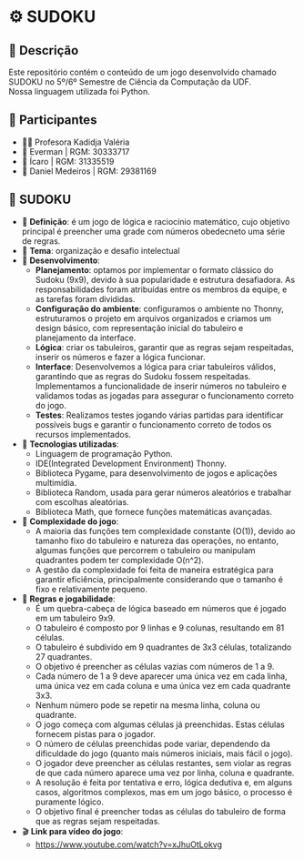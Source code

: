 # ⚙️ SUDOKU
 
## 📜 Descrição
Este repositório contém o conteúdo  de um jogo desenvolvido chamado SUDOKU no 5º/6º Semestre de Ciência da Computação da UDF.  
Nossa linguagem utilizada foi Python.

## 👥 Participantes
- 👩‍🏫 Profesora Kadidja Valéria
- 👤 Everman | RGM: 30333717
- 👤 Ícaro | RGM: 31335519
- 👤 Daniel Medeiros | RGM: 29381169


## 📘 SUDOKU
- 📖 **Definição**: é um jogo de lógica e raciocínio matemático, cujo objetivo principal é preencher uma grade com números obedecneto uma série de regras.
- 📖 **Tema**: organização e desafio intelectual
- 📖 **Desenvolvimento**:
   -  **Planejamento**: optamos por implementar o formato clássico do Sudoku (9x9), devido à sua popularidade e estrutura desafiadora. As responsabilidades foram atribuídas entre os membros da equipe, e as tarefas foram divididas.
   -  **Configuração do ambiente**: configuramos o ambiente no Thonny, estruturamos o projeto em arquivos organizados e criamos um design básico, com representação inicial do tabuleiro e planejamento da interface.
   -  **Lógica**: criar os tabuleiros, garantir que as regras sejam respeitadas, inserir os números e fazer a lógica funcionar.
   -  **Interface**: Desenvolvemos a lógica para criar tabuleiros válidos, garantindo que as regras do Sudoku fossem respeitadas. Implementamos a funcionalidade de inserir números no tabuleiro e validamos todas as jogadas para assegurar o funcionamento correto do jogo.
   -  **Testes**: Realizamos testes jogando várias partidas para identificar possíveis bugs e garantir o funcionamento correto de todos os recursos implementados.
- 📖 **Tecnologias utilizadas**:
   -  Linguagem de programação Python.
   -  IDE(Integrated Development Environment) Thonny.
   -  Biblioteca Pygame, para desenvolvimento de jogos e aplicações multimídia.
   -  Biblioteca Random, usada para gerar números aleatórios e trabalhar com escolhas aleatórias.
   -  Biblioteca Math, que fornece funções matemáticas avançadas.
- 📖 **Complexidade do jogo**:
   -  A maioria das funções tem complexidade constante (O(1)), devido ao tamanho fixo do tabuleiro e natureza das operações, no entanto, algumas funções que percorrem o tabuleiro ou manipulam quadrantes podem ter complexidade O(n^2).
   -  A gestão da complexidade foi feita de maneira estratégica para garantir eficiência, principalmente considerando que o tamanho é fixo e relativamente pequeno.
- 📖 **Regras e jogabilidade**:
   -  É um quebra-cabeça de lógica baseado em números que é jogado em um tabuleiro 9x9.
   -  O tabuleiro é composto por 9 linhas e 9 colunas, resultando em 81 células.
   -  O tabuleiro é subdivido em 9 quadrantes de 3x3 células, totalizando 27 quadrantes.
   -  O objetivo é preencher as células vazias com números de 1 a 9.
   -  Cada número de 1 a 9 deve aparecer uma única vez em cada linha, uma única vez em cada coluna e uma única vez em cada quadrante 3x3.
   -  Nenhum número pode se repetir na mesma linha, coluna ou quadrante.
   -  O jogo começa com algumas células já preenchidas. Estas células fornecem pistas para o jogador.
   -  O número de células preenchidas pode variar, dependendo da dificuldade do jogo (quanto mais números iniciais, mais fácil o jogo).
   -  O jogador deve preencher as células restantes, sem violar as regras de que cada número aparece uma vez por linha, coluna e quadrante.
   -  A resolução é feita por tentativa e erro, lógica dedutiva e, em alguns casos, algoritmos complexos, mas em um jogo básico, o processo é puramente lógico.
   -  O objetivo final é preencher todas as células do tabuleiro de forma que as regras sejam respeitadas.
- 🎬 **Link para vídeo do jogo**:
   -  https://www.youtube.com/watch?v=xJhuOtLokvg


